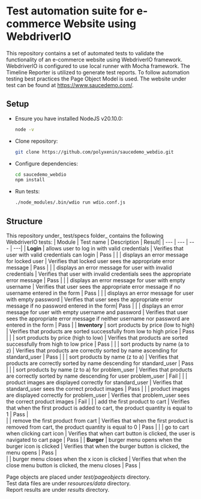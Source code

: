 # Test automation suite for e-commerce Website using WebdriverIO
This repository contains a set of automated tests to validate the functionality of an e-commerce website using WebdriverIO framework. WebdriverIO is configured to use local runner with Mocha framework.
The Timeline Reporter is utilized to generate test reports.
To follow automation testing best practices the Page Object Model is used.
The website under test can be found at https://www.saucedemo.com/.

## Setup
- Ensure you have installed NodeJS v20.10.0: 
  ```sh
  node -v
  ```
- Clone repository: 
   ```sh
  git clone https://github.com/polyxenin/saucedemo_webdio.git
  ```
- Configure dependencies: 
  ```sh
  cd saucedemo_webdio  
  npm install
  ```
- Run tests:
  ```sh
  ./node_modules/.bin/wdio run wdio.conf.js
  ```


 ## Structure
 This repository under_ test/specs folder_ contains the following WebdriverIO tests:
 | Module   | Test name                          | Description | Result|
 | ---      | ---                                | --- | ---|
 | **Login** | allows user to log in with valid credentials                         | Verifies that user with valid credentials can login | Pass |
 |           | displays an error message for locked user                            | Verifies that locked user sees the appropriate error message | Pass |
 |           | displays an error message for user with invalid credentials          | Verifies that user with invalid credentials sees the appropriate error message | Pass |
 |           | displays an error message for user with empty username               | Verifies that user sees the appropriate error message if no username entered in the form | Pass |
 |           | displays an error message for user with empty password               | Verifies that user sees the appropriate error message if no password entered in the form| Pass |
 |           | displays an error message for user with empty username and password  | Verifies that user sees the appropriate error message if neither username nor password are entered in the form | Pass |
 | **Inventory**  | sort products by price (low to high)                            | Verifies that products are sorted successfully from low to high price  | Pass |
 |                | sort products by price (high to low)                            | Verifies that products are sorted successfully from high to low price | Pass |
 |                | sort products by name (a to z)                                  | Verifies that products are correctly sorted by name ascending for standard_user |  Pass |
 |                | sort products by name (z to a)                                  | Verifies that products are correctly sorted by name descending for standard_user | Pass |
 |                | sort products by name (z to a) for problem_user                 | Verifies that products are correctly sorted by name descending for user problem_user | Fail |
 |                | product images are displayed correctly for standard_user        | Verifies that standard_user sees the correct product images | Pass |
 |                | product images are displayed correctly for problem_user         | Verifies that problem_user sees the correct product images | Fail |
 |                | add the first product to cart                                   | Verifies that when the first product is added to cart, the product quantity is equal to 1 | Pass |         
 |                | remove the first product from cart                              | Verifies that when the first product is removed from cart, the product quantity is equal to 0 | Pass |
 |                | go to cart when clicking cart icon                              | Verifies that when cart button is clicked, the user is navigated to cart page | Pass |
 | **Burger**     | burger menu opens when the burger icon is clicked               | Verifies that when the burger button is clicked, the menu opens |  Pass |  
 |                | burger menu closes when the x icon is clicked                   | Verifies that when the close menu button is clicked, the menu closes | Pass |

Page objects are placed under _test/pageobjects_ directory.  <br />
Test data files are under _resources/data_ directory. <br />
Report results are under _results_ directory. <br />
